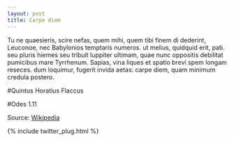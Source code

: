```yaml
---
layout: post
title: Carpe diem
---
```


Tu ne quaesieris, scire nefas, quem mihi, quem tibi
finem di dederint, Leuconoe, nec Babylonios
temptaris numeros. ut melius, quidquid erit, pati.
seu pluris hiemes seu tribuit Iuppiter ultimam,
quae nunc oppositis debilitat pumicibus mare
Tyrrhenum. Sapias, vina liques et spatio brevi
spem longam reseces. dum loquimur, fugerit invida
aetas: carpe diem, quam minimum credula postero.

#Quintus Horatius Flaccus

#Odes 1.11 

Source: [Wikipedia](https://en.wikipedia.org/wiki/Carpe_diem)

{% include twitter_plug.html %}

